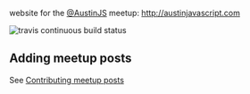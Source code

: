 website for the [@AustinJS](https://twitter.com/AustinJS) meetup: http://austinjavascript.com

![travis continuous build status](https://travis-ci.org/austinjavascript/austinjavascript.github.io.svg?branch=master)

## Adding meetup posts

See [Contributing meetup posts](https://github.com/stedman/docker-jekyll/blob/master/CONTRIBUTING-POSTS.md)
